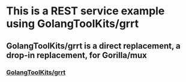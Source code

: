 # This is a REST service example using GolangToolKits/grrt

## GolangToolKits/grrt is a direct replacement, a drop-in replacement, for Gorilla/mux

### [GolangToolKits/grrt](https://github.com/GolangToolKits/grrt)
